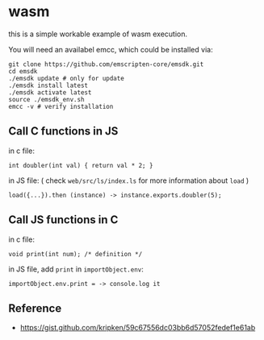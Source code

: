 # wasm

this is a simple workable example of wasm execution.

You will need an availabel emcc, which could be installed via:

    git clone https://github.com/emscripten-core/emsdk.git
    cd emsdk
    ./emsdk update # only for update
    ./emsdk install latest
    ./emsdk activate latest
    source ./emsdk_env.sh
    emcc -v # verify installation

## Call C functions in JS

in c file:

    int doubler(int val) { return val * 2; }

in JS file: ( check `web/src/ls/index.ls` for more information about `load` )

    load({...}).then (instance) -> instance.exports.doubler(5);



## Call JS functions in C

in c file:

    void print(int num); /* definition */

in JS file, add `print` in `importObject.env`:

    importObject.env.print = -> console.log it


## Reference

 - https://gist.github.com/kripken/59c67556dc03bb6d57052fedef1e61ab

